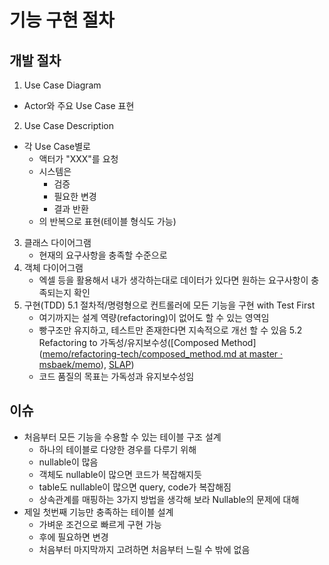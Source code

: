 # 기능 구현 절차

## 개발 절차

1. Use Case Diagram

- Actor와 주요 Use Case 표현

2. Use Case Description

- 각 Use Case별로
    - 액터가 "XXX"를 요청
    - 시스템은
        - 검증
        - 필요한 변경
        - 결과 반환
    - 의 반복으로 표현(테이블 형식도 가능)

3. 클래스 다이어그램
    - 현재의 요구사항을 충족할 수준으로
4. 객체 다이어그램
    - 엑셀 등을 활용해서 내가 생각하는대로 데이터가 있다면 원하는 요구사항이 충족되는지 확인
5. 구현(TDD)
   5.1 절차적/명령형으로 컨트롤러에 모든 기능을 구현 with Test First
    - 여기까지는 설계 역량(refactoring)이 없어도 할 수 있는 영역임
    - 빵구조만 유지하고, 테스트만 존재한다면 지속적으로 개선 할 수 있음
      5.2 Refactoring to 가독성/유지보수성([Composed Method]([memo/refactoring-tech/composed_method.md at master · msbaek/memo](https://github.com/msbaek/memo/blob/master/refactoring-tech/composed_method.md)), [SLAP](https://github.com/msbaek/memo/blob/master/refactoring-tech/composed_method.md#slapsingle-level-of-abstraction-principle))
    - 코드 품질의 목표는 가독성과 유지보수성임

## 이슈

- 처음부터 모든 기능을 수용할 수 있는 테이블 구조 설계
    - 하나의 테이블로 다양한 경우를 다루기 위해
    - nullable이 많음
    - 객체도 nullable이 많으면 코드가 복잡해지듯
    - table도 nullable이 많으면 query, code가 복잡해짐
    - 상속관계를 매핑하는 3가지 방법을 생각해 보라 Nullable의 문제에 대해
- 제일 첫번째 기능만 충족하는 테이블 설계
    - 가벼운 조건으로 빠르게 구현 가능
    - 후에 필요하면 변경
    - 처음부터 마지막까지 고려하면 처음부터 느릴 수 밖에 없음